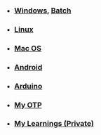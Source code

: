 - ### [Windows](https://github.com/tushar8133/windows), [Batch](https://github.com/tushar8133/windows/blob/master/batch.md)
- ### [Linux](https://github.com/tushar8133/windows/blob/master/linux.md)
- ### [Mac OS](https://github.com/tushar8133/windows/blob/master/macos.md)
- ### [Android](https://github.com/tushar8133/windows/blob/master/android.md)
- ### [Arduino](https://github.com/tushar8133/windows/blob/master/arduino.md)
- ### [My OTP](https://raw.githack.com/tushar8133/myotp/main/index.html)
- ### [My Learnings (Private)](https://github.com/tushar8133/learn)
<!--
### Hi there 👋
**tushar8133/tushar8133** is a ✨ _special_ ✨ repository because its `README.md` (this file) appears on your GitHub profile.
Here are some ideas to get you started:
- 🔭 I’m currently working on ...
- 🌱 I’m currently learning ...
- 👯 I’m looking to collaborate on ...
- 🤔 I’m looking for help with ...
- 💬 Ask me about ...
- 📫 How to reach me: ...
- 😄 Pronouns: ...
- ⚡ Fun fact: ...
-->
